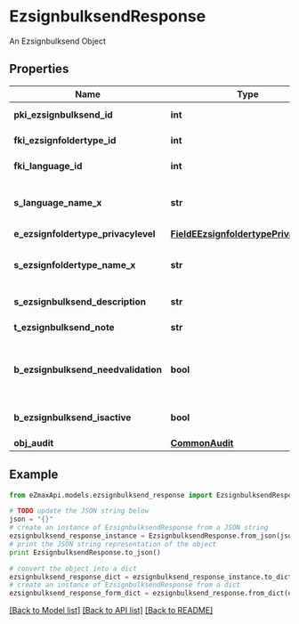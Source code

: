# EzsignbulksendResponse

An Ezsignbulksend Object

## Properties
Name | Type | Description | Notes
------------ | ------------- | ------------- | -------------
**pki_ezsignbulksend_id** | **int** | The unique ID of the Ezsignbulksend | 
**fki_ezsignfoldertype_id** | **int** | The unique ID of the Ezsignfoldertype. | 
**fki_language_id** | **int** | The unique ID of the Language.  Valid values:  |Value|Description| |-|-| |1|French| |2|English| | 
**s_language_name_x** | **str** | The Name of the Language in the language of the requester | 
**e_ezsignfoldertype_privacylevel** | [**FieldEEzsignfoldertypePrivacylevel**](FieldEEzsignfoldertypePrivacylevel.md) |  | 
**s_ezsignfoldertype_name_x** | **str** | The name of the Ezsignfoldertype in the language of the requester | 
**s_ezsignbulksend_description** | **str** | The description of the Ezsignbulksend | 
**t_ezsignbulksend_note** | **str** | Note about the Ezsignbulksend | 
**b_ezsignbulksend_needvalidation** | **bool** | Whether the Ezsigntemplatepackage was automatically modified and needs a manual validation | 
**b_ezsignbulksend_isactive** | **bool** | Whether the Ezsignbulksend is active or not | 
**obj_audit** | [**CommonAudit**](CommonAudit.md) |  | 

## Example

```python
from eZmaxApi.models.ezsignbulksend_response import EzsignbulksendResponse

# TODO update the JSON string below
json = "{}"
# create an instance of EzsignbulksendResponse from a JSON string
ezsignbulksend_response_instance = EzsignbulksendResponse.from_json(json)
# print the JSON string representation of the object
print EzsignbulksendResponse.to_json()

# convert the object into a dict
ezsignbulksend_response_dict = ezsignbulksend_response_instance.to_dict()
# create an instance of EzsignbulksendResponse from a dict
ezsignbulksend_response_form_dict = ezsignbulksend_response.from_dict(ezsignbulksend_response_dict)
```
[[Back to Model list]](../README.md#documentation-for-models) [[Back to API list]](../README.md#documentation-for-api-endpoints) [[Back to README]](../README.md)


